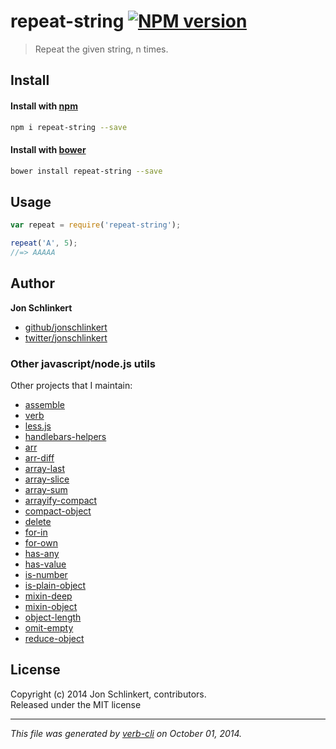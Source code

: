 # repeat-string [![NPM version](https://badge.fury.io/js/repeat-string.svg)](http://badge.fury.io/js/repeat-string)

> Repeat the given string, n times.

## Install
#### Install with [npm](npmjs.org)

```bash
npm i repeat-string --save
```
#### Install with [bower](https://github.com/bower/bower)

```bash
bower install repeat-string --save
```

## Usage

```js
var repeat = require('repeat-string');

repeat('A', 5);
//=> AAAAA
```

## Author

**Jon Schlinkert**
 
+ [github/jonschlinkert](https://github.com/jonschlinkert)
+ [twitter/jonschlinkert](http://twitter.com/jonschlinkert) 
### Other javascript/node.js utils

Other projects that I maintain:

  - [assemble](https://github.com/jonschlinkert/assemble)
  - [verb](https://github.com/jonschlinkert/verb)
  - [less.js](https://github.com/jonschlinkert/less.js)
  - [handlebars-helpers](https://github.com/jonschlinkert/handlebars-helpers)
  - [arr](https://github.com/jonschlinkert/arr)
  - [arr-diff](https://github.com/jonschlinkert/arr-diff)
  - [array-last](https://github.com/jonschlinkert/array-last)
  - [array-slice](https://github.com/jonschlinkert/array-slice)
  - [array-sum](https://github.com/jonschlinkert/array-sum)
  - [arrayify-compact](https://github.com/jonschlinkert/arrayify-compact)
  - [compact-object](https://github.com/jonschlinkert/compact-object)
  - [delete](https://github.com/jonschlinkert/delete)
  - [for-in](https://github.com/jonschlinkert/for-in)
  - [for-own](https://github.com/jonschlinkert/for-own)
  - [has-any](https://github.com/jonschlinkert/has-any)
  - [has-value](https://github.com/jonschlinkert/has-value)
  - [is-number](https://github.com/jonschlinkert/is-number)
  - [is-plain-object](https://github.com/jonschlinkert/is-plain-object)
  - [mixin-deep](https://github.com/jonschlinkert/mixin-deep)
  - [mixin-object](https://github.com/jonschlinkert/mixin-object)
  - [object-length](https://github.com/jonschlinkert/object-length)
  - [omit-empty](https://github.com/jonschlinkert/omit-empty)
  - [reduce-object](https://github.com/jonschlinkert/reduce-object)

## License
Copyright (c) 2014 Jon Schlinkert, contributors.  
Released under the MIT license

***

_This file was generated by [verb-cli](https://github.com/assemble/verb-cli) on October 01, 2014._